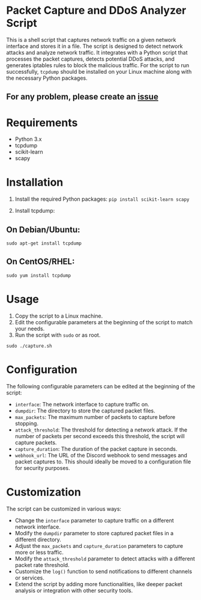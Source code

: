 # Packet Capture and DDoS Analyzer Script

This is a shell script that captures network traffic on a given network interface and stores it in a file. The script is designed to detect network attacks and analyze network traffic. It integrates with a Python script that processes the packet captures, detects potential DDoS attacks, and generates iptables rules to block the malicious traffic. For the script to run successfully, `tcpdump` should be installed on your Linux machine along with the necessary Python packages.

## For any problem, please create an [issue](https://github.com/ImAndromeda/AutoTCPDump-Discord/issues/new)

# Requirements

* Python 3.x
* tcpdump
* scikit-learn
* scapy

# Installation

1. Install the required Python packages:
```pip install scikit-learn scapy```

2. Install tcpdump:

## On Debian/Ubuntu: 
`sudo apt-get install tcpdump`

## On CentOS/RHEL: 
`sudo yum install tcpdump`

# Usage

1. Copy the script to a Linux machine.
2. Edit the configurable parameters at the beginning of the script to match your needs.
3. Run the script with `sudo` or as root.

`sudo ./capture.sh`

# Configuration

The following configurable parameters can be edited at the beginning of the script:

* `interface`: The network interface to capture traffic on.
* `dumpdir`: The directory to store the captured packet files.
* `max_packets`: The maximum number of packets to capture before stopping.
* `attack_threshold`: The threshold for detecting a network attack. If the number of packets per second exceeds this threshold, the script will capture packets.
* `capture_duration`: The duration of the packet capture in seconds.
* `webhook_url`: The URL of the Discord webhook to send messages and packet captures to. This should ideally be moved to a configuration file for security purposes.

# Customization

The script can be customized in various ways:

* Change the `interface` parameter to capture traffic on a different network interface.
* Modify the `dumpdir` parameter to store captured packet files in a different directory.
* Adjust the `max_packets` and `capture_duration` parameters to capture more or less traffic.
* Modify the `attack_threshold` parameter to detect attacks with a different packet rate threshold.
* Customize the `log()` function to send notifications to different channels or services.
* Extend the script by adding more functionalities, like deeper packet analysis or integration with other security tools.
